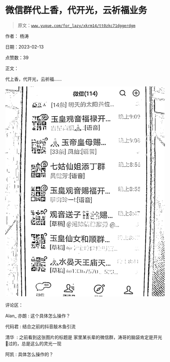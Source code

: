 # 微信群代上香，代开光，云祈福业务

> 原文：[`www.yuque.com/for_lazy/xkrm14/tt0zkc71dggerdgm`](https://www.yuque.com/for_lazy/xkrm14/tt0zkc71dggerdgm)

作者： 杨涛

日期：2023-02-13

点赞数：39

正文：

代上香，代开光，云祈福......

![](img/c50874667ad00a0e3ebf38495144652f.png)

评论区：

Alan_ 亦朗 : 这个具体怎么操作？

代码君 : 结合之前的抖音敲木鱼引流

清华  : 之前看到这张图片的标题是 家里某长辈的微信群，涛哥的脑袋肯定是开光🙏过的，总是这么的灵光一现

阿凯 : 具体怎么操作的？

